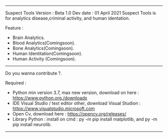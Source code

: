 --------------------------------------------------------------------------------------------------------------------------------------------------------------------------------

Suspect Tools
Version : Beta 1.0
Dev date : 01 April 2021
Suspect Tools is for analytics disease,criminal activity, and human identation.

Feature : 
- Brain Analytics.
- Blood Analytics(Comingsoon).
- Bone Analytics(Comingsoon).
- Human Identitation(Comingsoon).
- Human Activity (Comingsoon).

--------------------------------------------------------------------------------------------------------------------------------------------------------------------------------

Do you wanna contribute ?.

Required : 

- Python min version 3.7, max new version, download on here : https://www.python.org./downloads
- IDE Visual Studio / text editor other, download Visual Studion : https://www.visualstudio.microsoft.com
- Open Cv, download here : https://opencv.org/releases/
- Library Python : install on cmd : py -m pip install matplotlib, and py -m pip install neurolib.

--------------------------------------------------------------------------------------------------------------------------------------------------------------------------------
